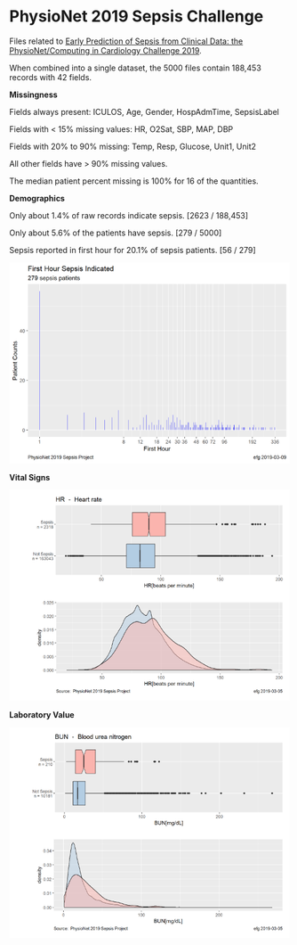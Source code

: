 # PhysioNet 2019 Sepsis Challenge

Files related to
[Early Prediction of Sepsis from Clinical Data: the PhysioNet/Computing in Cardiology Challenge 2019](https://physionet.org/challenge/2019/).

When combined into a single dataset, the 5000 files contain 188,453 records with 42 fields.

**Missingness**

Fields always present: ICULOS, Age, Gender, HospAdmTime, SepsisLabel

Fields with < 15% missing values: HR, O2Sat, SBP, MAP, DBP

Fields with 20% to 90% missing: Temp, Resp, Glucose, Unit1, Unit2

All other fields have > 90% missing values.

The median patient percent missing is 100% for 16 of the quantities.


**Demographics**

Only about 1.4% of raw records indicate sepsis.  [2623 / 188,453]

Only about 5.6% of the patients have sepsis.  [279 / 5000]

Sepsis reported in first hour for 20.1% of sepsis patients. [56 / 279]

![First Hour Sepsis Indicated](Physionet-Sepsis-Challenge-Sepsis-First-Hour.png)


**Vital Signs**

![Heart Rate and Sepsis](PhysioNet-Sepsis-Challenge-HR.png)


**Laboratory Value**

![Blood Urea Nitrogen and Sepsis](PhysioNet-Sepsis-Challenge-BUN.png)

